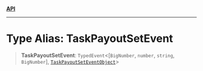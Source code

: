 [**API**](../../../README.md)

***

# Type Alias: TaskPayoutSetEvent

> **TaskPayoutSetEvent**: `TypedEvent`\<\[`BigNumber`, `number`, `string`, `BigNumber`\], [`TaskPayoutSetEventObject`](../interfaces/TaskPayoutSetEventObject.md)\>
